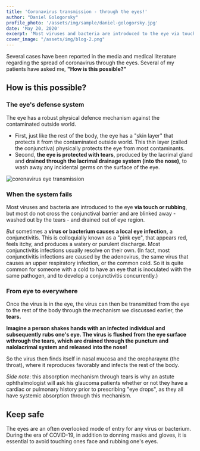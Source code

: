```yaml
---
title: 'Coronavirus transmission - through the eyes!'
author: "Daniel Gologorsky"
profile_photo: '/assets/img/sample/daniel-gologorsky.jpg'
date: 'May 20, 2020'
excerpt: 'Most viruses and bacteria are introduced to the eye via touch or rubbing, but most do not cross the conjunctival barrier and are blinked away - washed out by the tears - and drained out of eye region.'
cover_image: "/assets/img/blog-2.png"
---
```


<p>Several cases have been reported in the media and medical literature regarding the spread of coronavirus through the eyes. Several of my patients have asked me, <strong>&quot;How is this possible?&quot;</strong></p>

<h2 id="how-is-this-possible-">How is this possible?</h2>

<h3 id="the-eye-s-defense-system">The eye&#39;s defense system</h3>
<p>The eye has a robust physical defence mechanism against the contaminated outside world.</p>
<ul>
    <li>First, just like the rest of the body, the eye has a &quot;skin layer&quot; that protects it from the contaminated outside world. This thin layer (called the conjunctiva) physically protects the eye from most contaminants.</li>
    <li>
        Second, <strong>the eye is protected with tears</strong>, produced by the lacrimal gland and <strong>drained through the lacrimal drainage system (into the nose)</strong>, to wash away any incidental germs on the surface of the eye.
    </li>
</ul>

![coronavirus eye transmission](/assets/img/coronavirus-eye-transmission.jpg)


<h3 id="when-the-system-fails">When the system fails</h3>
<p>Most viruses and bacteria are introduced to the eye <strong>via touch or rubbing</strong>, but most do not cross the conjunctival barrier and are blinked away - washed out by the tears - and drained out of eye region.</p>
<p>
    <em>But</em> sometimes a <strong>virus or bacterium causes a local eye infection,</strong> a conjunctivitis. This is colloquially known as a &quot;pink eye&quot;, that appears red, feels itchy, and produces a watery or purulent
    discharge. Most conjunctivitis infections usually resolve on their own. (In fact, most conjunctivitis infections are caused by the adenovirus, the same virus that causes an upper respiratory infection, or the common cold. So it is quite
    common for someone with a cold to have an eye that is inoculated wiith the same pathogen, and to develop a conjunctivitis concurrently.)
</p>
<h3 id="from-eye-to-everywhere">From eye to everywhere</h3>
<p>Once the virus is in the eye, the virus can then be transmitted from the eye to the rest of the body through the mechanism we discussed earlier, the <strong>tears.</strong></p>
<p>
    <strong>
        Imagine a person shakes hands with an infected individual and subsequently rubs one&#39;s eye. The virus is flushed from the eye surface wthrough the tears, which are drained through the punctum and nalolacrimal system and released
        into the nose!
    </strong>
</p>
<p>So the virus then finds itself in nasal mucosa and the oropharaynx (the throat), where it reproduces favorably and infects the rest of the body.</p>
<p>
    <em>Side note</em>: this absorption mechanism through tears is why an astute ophthalmologist will ask his glaucoma patients whether or not they have a cardiac or pulmonary history prior to prescribing &quot;eye drops&quot;, as they all
    have systemic absorption through this mechanism.
</p>
<h2 id="keep-safe">Keep safe</h2>
<p>The eyes are an often overlooked mode of entry for any virus or bacterium. During the era of COVID-19, in addition to donning masks and gloves, it is essential to avoid touching ones face and rubbing one&#39;s eyes.</p>